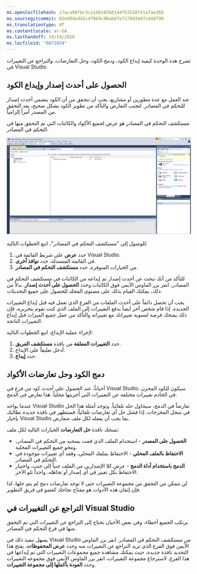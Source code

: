 ```yaml
---
ms.openlocfilehash: 17aca98fbc3ca1b01826d144fb3528f41a7ae36b
ms.sourcegitcommit: 82ed9ded42c47064c90ab6fe717893447cd48796
ms.translationtype: HT
ms.contentlocale: ar-SA
ms.lasthandoff: 10/19/2020
ms.locfileid: "6071834"
---
```

تشرح هذه الوحدة كيفية إيداع الكود، ودمج الكود، وحل التعارضات، والتراجع عن التغييرات في Visual Studio.

## <a name="get-the-latest-version-and-check-in-code"></a>الحصول على أحدث إصدار وإيداع الكود 

 
عند العمل مع عدة مطورين أو مشاريع، يجب أن تتحقق من أن الكود يتضمن أحدث إصدار للتحكم في المصادر. لتجنب التعارض والتأكد من تطوير الكود بشكل صحيح، يعد التحقق من المصدر أمراً إلزامياً.

مستكشف التحكم في المصادر هو عرض لجميع الأكواد والكائنات التي تم التحقق منها في التحكم في المصادر. 
 
[ ![لقطة شاشة لصفحة مستكشف التحكم في المصادر](../media/source-control.png) ](../media/source-control.png#lightbox)

للوصول إلى "مستكشف التحكم في المصادر"، اتبع الخطوات التالية:

1.  حدد **عرض** علي شريط القائمة في Visual Studio.
2.  في القائمة المنسدلة، حدد **نوافذ أخرى**.
3.  من الخيارات المتوفرة، حدد **مستكشف التحكم في المصادر**.

للتأكد من أنك تبحث عن أحدث إصدار تم إيداعه من الكائنات في مستكشف التحكم في المصادر، انقر بزر الماوس الأيمن فوق الكائنات وحدد **الحصول على أحدث إصدار**. بدلاً من ذلك، يمكنك القيام بذلك على مستوى المجلد للحصول على جميع التحديثات.

يجب أن تحصل دائماً على أحدث الملفات من الفرع الذي تعمل فيه قبل إيداع التغييرات الجديدة. إذا قام شخص آخر أيضاً بدفع التغييرات إلى الملف الذي كنت تقوم بتحريره، فإن ذلك يمنحك فرصة لتسوية تغييراتك مع تغييراته والتأكد من عمل جميع الميزات قبل إيداع التغييرات الناتجة.

لإجراء عملية الإيداع، اتبع الخطوات التالية:

1.  حدد **التغييرات المعلقة** من نافذة **مستكشف الفريق**.
2.  أدخل تعليقاً على الإيداع.
3.  حدد **إيداع**.

## <a name="merging-code-and-resolving-code-conflicts"></a>دمج الكود وحل تعارضات الأكواد

أحياناً، عند الحصول علي أحدث كود من فرع في Visual Studio، سيكون للكود المخزن في الخادم تغييرات مختلفة عن التغييرات التي أجريتها محلياً. هذا تعارض في الدمج.

عندما يواجه Visual Studio تعارضاً في الدمج، سيحاول حله تلقائياً. وتوجد أمثلة هذا الحل في سجل المخرجات. إذا فشل حل أي تعارضات تلقائياً، فستظهر في نافذة جديدة تطالبك بإخبار Visual Studio بما يجب أن يفعله لكل ملف متعارض.

تمنحك نافذة **حل التعارضات** الخيارات التالية لكل ملف:

-   **الحصول على المصدر** - استخدام الملف الذي قمت بسحبه من التحكم في المصادر، ومحو جميع التغييرات المحلية.
-   **الاحتفاظ بالملف المحلي** - الاحتفاظ بملفك المحلي، وفقد أي تغييرات موجودة في التحكم في المصادر.
-   **الدمج باستخدام أداة الدمج** - عرض كلا الإصدارين من الملف جنباً إلى جنب، واختيار الاحتفاظ بكل تغيير في أي إصدار أو تجاهله، واحداً تلو الآخر.

لن تتمكن من التحقق من مجموعة التغييرات حتى لا توجد تعارضات دمج لم يتم حلها، لذا فإن إتقان هذه الأدوات هو مفتاح نجاحك كعضو في فريق التطوير.

## <a name="roll-back-changes-in-visual-studio"></a>التراجع عن التغييرات في Visual Studio


يرتكب الجميع أخطاء، وفي بعض الأحيان تحتاج إلى التراجع عن التغييرات التي تم التحقق منها في فرع التحكم في المصادر.

يسهل تنفيذ ذلك في Visual Studio من مستكشف التحكم في المصادر. انقر بزر الماوس الأيمن فوق الفرع الذي تريد التراجع عن التغييرات منه وحدد **عرض المحفوظات**. يفتح هذا التحديد نافذة جديدة، حيث يمكنك مشاهدة جميع مجموعات التغييرات التي تم إيداعها في هذا الفرع. لاسترجاع مجموعة التغييرات، انقر بزر الماوس الأيمن فوق مجموعه التغييرات وحدد **العودة بأكملها إلى مجموعة التغييرات**.
